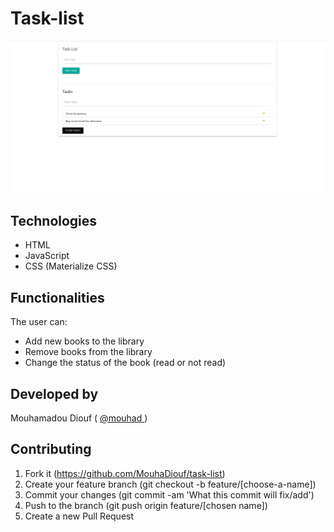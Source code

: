 # Task-list

![screenshot](./screenshot.jpg)

## Technologies

- HTML
- JavaScript
- CSS (Materialize CSS)

## Functionalities


The user can:

- Add new books to the library
- Remove books from the library
- Change the status of the book (read or not read)

## Developed by

Mouhamadou Diouf ( <a href="https://github.com/MouhaDiouf"> @mouhad </a>)

## Contributing

1. Fork it (https://github.com/MouhaDiouf/task-list)
2. Create your feature branch (git checkout -b feature/[choose-a-name])
3. Commit your changes (git commit -am 'What this commit will fix/add')
4. Push to the branch (git push origin feature/[chosen name])
5. Create a new Pull Request
